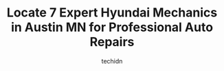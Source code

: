 ---
layout: ampstory
image: https://images.unsplash.com/photo-1627404760301-8efc143749c8?ixlib=rb-4.0.3&ixid=MnwxMjA3fDB8MHxwaG90by1wYWdlfHx8fGVufDB8fHx8&auto=format&fit=crop&w=640&h=853&q=80
author: techidn
featured: false
description: Looking for reliable and skilled Hyundai Mechanic in Austin MN, USA? Your search ends here with the 7 best Hyundai Mechanic in town. With their expertise and commitment to delivering excepti
title: Locate 7 Expert Hyundai Mechanics in Austin MN for Professional Auto Repairs
cover:
   title: Locate 7 Expert Hyundai Mechanics in Austin MN for Professional Auto Repairs
   subtitle: Rickpate
   background: https://images.unsplash.com/photo-1627404760301-8efc143749c8?ixlib=rb-4.0.3&ixid=MnwxMjA3fDB8MHxwaG90by1wYWdlfHx8fGVufDB8fHx8&auto=format&fit=crop&w=640&h=853&q=80

pages: 
 - layout: thirds
   top: <h1>#1 Austin Tire And Service Auto Care</h1>
   bottom: "<p>Dave and his team give great friendly service at affordable prices! They take the extra time to make sure I get the best tires for my vehicles. I work with them a number </p>"
   background: https://www.knot35.com/toplist/wp-content/uploads/2023/06/best-hyundai-mechanic-1-in-austin-mn-1685841454.jpeg
   backgroundblur: true
 - layout: thirds
   top: <h1>#2 Austin Chrysler Jeep Dodge and Ram</h1>
   bottom: "<p>2701 W Oakland Ave, Austin, MN 55912, United States</p>"
   background: https://www.knot35.com/toplist/wp-content/uploads/2023/06/best-hyundai-mechanic-2-in-austin-mn-1685841455.jpeg
   cta:
      link: https://www.knot35.com/toplist/locate-7-expert-hyundai-mechanics-in-austin-mn-for-professional-auto-repairs/
      text: Locate 7 Expert Hyundai Mechanics in Austin MN for Professional Auto Repairs
 - layout: thirds
   top: <h1>#3 Midtown Auto Clinic</h1>
   bottom: "<p>1502 10th Dr SE, Austin, MN 55912, United States</p>"
   background: https://www.knot35.com/toplist/wp-content/uploads/2023/06/best-hyundai-mechanic-3-in-austin-mn-1685841455.jpeg
   cta:
      link: https://www.knot35.com/toplist/locate-7-expert-hyundai-mechanics-in-austin-mn-for-professional-auto-repairs/
      text: Locate 7 Expert Hyundai Mechanics in Austin MN for Professional Auto Repairs
 - layout: thirds
   top: <h1>#4 Gappa Automotive</h1>
   bottom: "<p>501 1st Ave SW, Austin, MN 55912, United States</p>"
   background: https://images.unsplash.com/photo-1541356665065-22676f35dd40?ixlib=rb-4.0.3&ixid=MnwxMjA3fDB8MHxwaG90by1wYWdlfHx8fGVufDB8fHx8&auto=format&fit=crop&w=640&h=853&q=80
   cta:
      link: https://www.knot35.com/toplist/locate-7-expert-hyundai-mechanics-in-austin-mn-for-professional-auto-repairs/
      text: Locate 7 Expert Hyundai Mechanics in Austin MN for Professional Auto Repairs
 - layout: thirds
   top: <h1>#5 Kuehn Motor Company-Sales,Service,Rental</h1>
   bottom: "<p>1508 Main St N, Austin, MN 55912, United States</p>"
   background: https://images.unsplash.com/photo-1567095761054-7a02e69e5c43?ixlib=rb-4.0.3&ixid=MnwxMjA3fDB8MHxwaG90by1wYWdlfHx8fGVufDB8fHx8&auto=format&fit=crop&w=640&h=853&q=80
   cta:
      link: https://www.knot35.com/toplist/locate-7-expert-hyundai-mechanics-in-austin-mn-for-professional-auto-repairs/
      text: Locate 7 Expert Hyundai Mechanics in Austin MN for Professional Auto Repairs
 - layout: thirds
   top: <h1>#6 Wangen Automotive Inc.</h1>
   bottom: "<p>1009 8th Ave SE, Austin, MN 55912, United States</p>"
   background: https://images.unsplash.com/photo-1632260260864-caf7fde5ec36?ixlib=rb-4.0.3&ixid=MnwxMjA3fDB8MHxwaG90by1wYWdlfHx8fGVufDB8fHx8&auto=format&fit=crop&w=640&h=853&q=80
   cta:
      link: https://www.knot35.com/toplist/locate-7-expert-hyundai-mechanics-in-austin-mn-for-professional-auto-repairs/
      text: Locate 7 Expert Hyundai Mechanics in Austin MN for Professional Auto Repairs
 - layout: thirds
   top: <h1>#7 Complete Automotive Services</h1>
   bottom: "<p>103 21st St NE, Austin, MN 55912, United States</p>"
   background: https://images.unsplash.com/photo-1599422314077-f4dfdaa4cd09?ixlib=rb-4.0.3&ixid=MnwxMjA3fDB8MHxwaG90by1wYWdlfHx8fGVufDB8fHx8&auto=format&fit=crop&w=640&h=853&q=80
   cta:
      link: https://www.knot35.com/toplist/locate-7-expert-hyundai-mechanics-in-austin-mn-for-professional-auto-repairs/
      text: Locate 7 Expert Hyundai Mechanics in Austin MN for Professional Auto Repairs
 - layout: thirds
   middle: Continue reading...
   background: https://images.unsplash.com/photo-1564951434112-64d74cc2a2d7?ixlib=rb-4.0.3&ixid=MnwxMjA3fDB8MHxwaG90by1wYWdlfHx8fGVufDB8fHx8&auto=format&fit=crop&w=640&h=853&q=80
   cta:
      link: https://www.knot35.com/toplist/locate-7-expert-hyundai-mechanics-in-austin-mn-for-professional-auto-repairs/
      text: Locate 7 Expert Hyundai Mechanics in Austin MN for Professional Auto Repairs
      
---